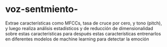 # voz-sentmiento-
Extrae características como MFCCs, tasa de cruce por cero, y tono (pitch), y luego realiza análisis estadísticos y de reducción de dimensionalidad sobre estas características para después estas características entrenarlos en diferentes modelos de machine learning para detectar la emoción 
